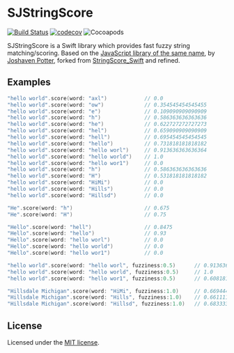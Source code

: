 # SJStringScore
[![Build Status](https://travis-ci.org/broadwaylamb/SJStringScore.svg?branch=master)](https://travis-ci.org/broadwaylamb/SJStringScore)
[![codecov](https://codecov.io/gh/broadwaylamb/SJStringScore/branch/master/graph/badge.svg)](https://codecov.io/gh/broadwaylamb/SJStringScore)
![Cocoapods](https://img.shields.io/cocoapods/v/SJStringScore.svg?style=flat)

SJStringScore is a Swift library which provides fast fuzzy string matching/scoring. Based on the [JavaScript library of the same name](https://github.com/joshaven/string_score), by [Joshaven Potter](https://github.com/joshaven), forked from [StringScore_Swift](https://github.com/yichizhang/StringScore_Swift) and refined.

## Examples

```swift
"hello world".score(word: "axl")            // 0.0
"hello world".score(word: "ow")             // 0.354545454545455
"hello world".score(word: "e")              // 0.109090909090909
"hello world".score(word: "h")              // 0.586363636363636
"hello world".score(word: "he")             // 0.622727272727273
"hello world".score(word: "hel")            // 0.659090909090909
"hello world".score(word: "hell")           // 0.695454545454545
"hello world".score(word: "hello")          // 0.731818181818182
"hello world".score(word: "hello worl")     // 0.913636363636364
"hello world".score(word: "hello world")    // 1.0
"hello world".score(word: "hello wor1")     // 0.0
"hello world".score(word: "h")              // 0.586363636363636
"hello world".score(word: "H")              // 0.531818181818182
"hello world".score(word: "HiMi")           // 0.0
"hello world".score(word: "Hills")          // 0.0
"hello world".score(word: "Hillsd")         // 0.0

"He".score(word: "h")                       // 0.675
"He".score(word: "H")                       // 0.75

"Hello".score(word: "hell")                 // 0.8475
"Hello".score(word: "hello")                // 0.93
"Hello".score(word: "hello worl")           // 0.0
"Hello".score(word: "hello world")          // 0.0
"Hello".score(word: "hello wor1")           // 0.0

"hello world".score(word: "hello worl", fuzziness:0.5)      // 0.913636363636364
"hello world".score(word: "hello world", fuzziness:0.5)     // 1.0
"hello world".score(word: "hello wor1", fuzziness:0.5)      // 0.608181818181818

"Hillsdale Michigan".score(word: "HiMi", fuzziness:1.0)     // 0.669444444444444
"Hillsdale Michigan".score(word: "Hills", fuzziness:1.0)    // 0.661111111111111
"Hillsdale Michigan".score(word: "Hillsd", fuzziness:1.0)   // 0.683333333333333
```

## License

Licensed under the [MIT license](http://www.opensource.org/licenses/mit-license.php).
